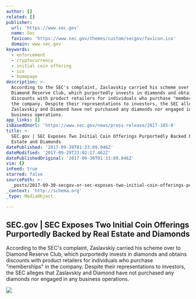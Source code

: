 ```yaml
---
author: []
related: []
publisher:
  url: 'https://www.sec.gov'
  name: Sec
  favicon: 'https://www.sec.gov/themes/custom/secgov/favicon.ico'
  domain: www.sec.gov
keywords:
  - enforcement
  - cryptocurrency
  - initial coin offering
  - ico
  - homepage
description: >-
  According to the SEC's complaint, Zaslavskiy carried his scheme over to
  Diamond Reserve Club, which purportedly invests in diamonds and obtains
  discounts with product retailers for individuals who purchase "memberships" in
  the company. Despite their representations to investors, the SEC alleges that
  Zaslavskiy and Diamond have not purchased any diamonds nor engaged in any
  business operations.
app_links: []
isBasedOnUrl: 'https://www.sec.gov/news/press-release/2017-185-0'
title: >-
  SEC.gov | SEC Exposes Two Initial Coin Offerings Purportedly Backed by Real
  Estate and Diamonds
datePublished: '2017-09-30T01:33:09.046Z'
dateModified: '2017-09-29T23:02:17.462Z'
datePublishedOriginal: '2017-09-30T01:33:09.046Z'
via: {}
inFeed: true
starred: false
sourcePath: >-
  _posts/2017-09-30-secgov-or-sec-exposes-two-initial-coin-offerings-purportedly.md
_context: 'http://schema.org'
_type: MediaObject

---
```

<article style=""><h1>SEC.gov | SEC Exposes Two Initial Coin Offerings Purportedly Backed by Real Estate and Diamonds</h1><p>According to the SEC's complaint, Zaslavskiy carried his scheme over to Diamond Reserve Club, which purportedly invests in diamonds and obtains discounts with product retailers for individuals who purchase "memberships" in the company. Despite their representations to investors, the SEC alleges that Zaslavskiy and Diamond have not purchased any diamonds nor engaged in any business operations.</p><img src="https://www.sec.gov/files/sec-logo.png" /></article>
